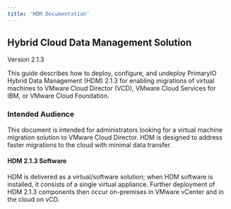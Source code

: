```yaml
---
title: 'HDM Documentation'
---
```


## Hybrid Cloud Data Management Solution
Version 2.1.3

This guide describes how to deploy, configure, and undeploy PrimaryIO Hybrid Data Management (HDM) 2.1.3 for enabling migrations of virtual machines to VMware Cloud Director (VCD), VMware Cloud Services for IBM, or VMware Cloud Foundation.

### Intended Audience

This document is intended for administrators looking for a virtual machine migration solution to VMware Cloud Director. HDM is designed to address faster migrations to the cloud with minimal data transfer.

#### HDM 2.1.3 Software

HDM is delivered as a virtual/software solution; when HDM software is installed, it consists of a single virtual appliance. Further deployment of HDM 2.1.3 components then occur on-premises in VMware vCenter and in the cloud on vCD.

